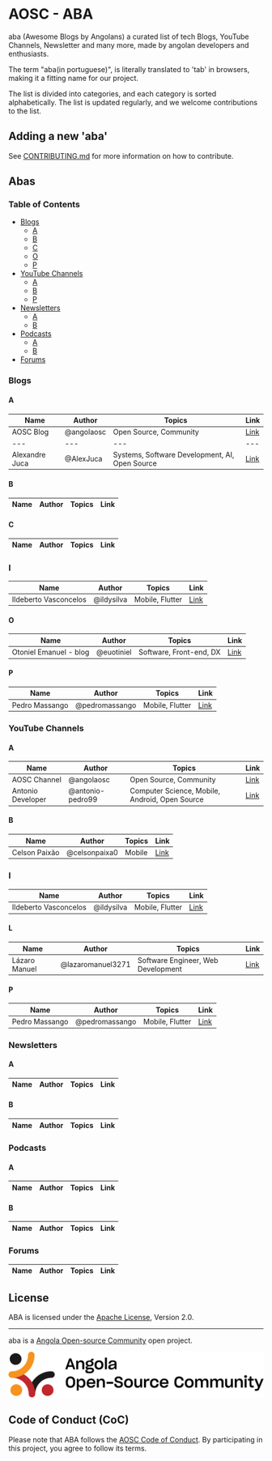 # AOSC - ABA

aba (Awesome Blogs by Angolans) a curated list of tech Blogs, YouTube Channels, Newsletter and many more, made by angolan developers and enthusiasts.

The term "aba(in portuguese)", is literally translated to 'tab' in browsers, making it a fitting name for our project.

The list is divided into categories, and each category is sorted alphabetically.
The list is updated regularly, and we welcome contributions to the list.

## Adding a new 'aba'

See [CONTRIBUTING.md](./CONTRIBUTING.md) for more information on how to contribute.

## Abas

### Table of Contents

- [Blogs](#blogs)
  - [A](#a)
  - [B](#b)
  - [C](#c)
  - [O](#o)
  - [P](#p)
- [YouTube Channels](#youtube-channels)
  - [A](#a-1)
  - [B](#b-1)
  - [P](#p-1)
- [Newsletters](#newsletters)
  - [A](#a-2)
  - [B](#b-2)
- [Podcasts](#podcasts)
  - [A](#a-3)
  - [B](#b-3)
- [Forums](#forums)

### Blogs

#### A

| Name           | Author     | Topics                                         | Link                             |
| -------------- | ---------- | ---------------------------------------------- | -------------------------------- |
| AOSC Blog      | @angolaosc | Open Source, Community                         | [Link](https://blog.aosc.social) |
| ---            | ---        | ---                                            | ---                              |
| Alexandre Juca | @AlexJuca  | Systems, Software Development, AI, Open Source | [Link](https://0xffa4.com)       |

#### B

| Name | Author | Topics | Link |
| ---- | ------ | ------ | ---- |

#### C

| Name | Author | Topics | Link |
| ---- | ------ | ------ | ---- |

### I
| Name           | Author         | Topics          | Link                                 |
| -------------- | -------------- | --------------- | ------------------------------------ |
| Ildeberto Vasconcelos | @ildysilva | Mobile, Flutter| [Link](https://ildysilva.medium.com/) |

#### O

| Name                   | Author     | Topics                  | Link                               |
| ---------------------- | ---------- | ----------------------- | ---------------------------------- |
| Otoniel Emanuel - blog | @euotiniel | Software, Front-end, DX | [Link](https://euotiniel.com/blog) |

#### P

| Name           | Author         | Topics          | Link                                 |
| -------------- | -------------- | --------------- | ------------------------------------ |
| Pedro Massango | @pedromassango | Mobile, Flutter | [Link](https://dev.to/pedromassango) |


### YouTube Channels

#### A

| Name              | Author           | Topics                                         | Link                                       |
| ----------------- | ---------------- | ---------------------------------------------- | ------------------------------------------ |
| AOSC Channel      | @angolaosc       | Open Source, Community                         | [Link](https://www.youtube.com/@angolaosc) |
| Antonio Developer | @antonio-pedro99 | Computer Science, Mobile, Android, Open Source | [Link](https://www.youtube.com/@antdev010) |

#### B

| Name          | Author        | Topics | Link                                         |
| ------------- | ------------- | ------ | -------------------------------------------- |
| Celson Paixão | @celsonpaixa0 | Mobile | [Link](http://www.youtube.com/@celsonpaixa0) |

### I
| Name                  | Author         | Topics          | Link                                 |
| --------------------- | -------------- | --------------- | ------------------------------------ |
| Ildeberto Vasconcelos | @ildysilva     | Mobile, Flutter | [Link](https://www.youtube.com/@ildebertov) |

#### L

| Name          | Author            | Topics                             | Link                                              |
| --------------| ----------------- | ---------------------------------- | ------------------------------------------------- |
| Lázaro Manuel | @lazaromanuel3271 | Software Engineer, Web Development | [Link](https://www.youtube.com/@lazaromanuel3271) |

#### P

| Name           | Author         | Topics          | Link                                           |
| -------------- | -------------- | --------------- | ---------------------------------------------- |
| Pedro Massango | @pedromassango | Mobile, Flutter | [Link](https://www.youtube.com/@pedromassango) |

### Newsletters

#### A

| Name | Author | Topics | Link |
| ---- | ------ | ------ | ---- |

#### B

| Name | Author | Topics | Link |
| ---- | ------ | ------ | ---- |

### Podcasts

#### A

| Name | Author | Topics | Link |
| ---- | ------ | ------ | ---- |

#### B

| Name | Author | Topics | Link |
| ---- | ------ | ------ | ---- |

### Forums

| Name | Author | Topics | Link |
| ---- | ------ | ------ | ---- |

## License

ABA is licensed under the [Apache License](./LICENSE), Version 2.0.

---

aba is a <a href="http://github.com/angolaosc">Angola Open-source Community</a> open project.

![Angola Open-source Community](https://raw.githubusercontent.com/angolaosc/.github/main/logo/aosc.png)

## Code of Conduct (CoC)

Please note that ABA follows the [AOSC Code of Conduct](https://github.com/angolaosc/.github/blob/main/CODE_OF_CONDUCT.md).
By participating in this project, you agree to follow its terms.

